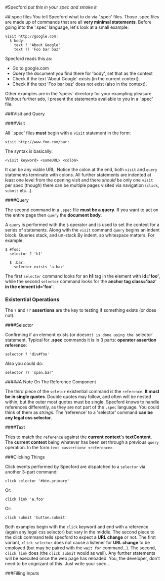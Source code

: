 #Specford
_put this in your spec and smoke it_

##.spec files
You tell Specford what to do via '.spec' files. Those .spec files are made up of 
commands that are all **very minimal statements**. Before going into the '.spec' language, let's
look at a small example:

    visit http://google.com:
      $ body:
        text ? 'About Google'
        text !? 'Foo bar baz'

Specford reads this as:

+ Go to google.com
+ Query the document you find there for 'body', set that as the context
+ Check if the text 'About Google' exists (in the current context).
+ Check if the text 'Foo bar baz' does not exist (also in the context).

Other examples are in the 'specs' directory for your exampling pleasure. Without further
ado, I present the statements available to you in a '.spec' file.

###Visit and Query

####Visit

All '.spec' files **must** begin with a `visit` statement in the form:

    visit http://www.foo.com/bar:

The syntax is basically:

    <visit keyword> <someURL> <colon>

It can be any viable URL. Notice the colon at the end,  both `visit` and  `query` statements
terminate with colons. All further statements are indented at least one level from the opening
visit and there *should* be only one `visit` per spec (though) there can be multiple pages
visited via navigation (`click`, `submit` etc...).

####Query

The second command in a `.spec` file **must be a query**. If you want to act on the entire page
then `query` the **document body**.

A `query` is performed with the `$` operator and is used to set the context for a series
of statements. Along with the `visit` command `query` begins an indent block. Queries stack,
and un-stack By indent, so whitespace matters. For example:

    $ #foo:
      selector ? 'h1'
      
      $ .bar:
        selector exists 'a.baz'

The first `selector` command looks for an **h1** tag in the element with **id='foo'**, while the second
`selector` command looks for the **anchor tag class='baz' in the element id='foo'**.

### Existential Operations

The `?` and `!?` **assertions** are the key to testing if something exists (or does not).

####Selector

Confirming if an element exists (or doesn`t) is done using the `selector` statement. Typical for **.spec** commands it
is in 3 parts: **operator assertion reference**: 

    selector ? 'div#foo'

Also you could do:

    selector !? 'span.bar'

#####A Note On The Reference Component

The third piece of the `seletor` existential command is the `reference`. **It must be in single quotes**. Double quotes
may follow, and often will be nested within, but the outer most quotes must be single. Specford knows to handle references 
differently, as they are not part of the `.spec` language. You could think of them as _strings_. The 'reference' to a 'selector'
command **can be any legal css selector**.

####Text

Tries to match the `reference` against the **current context**'s **textContent**. The **current context** being whatever has 
been set through a previous `query` operation. In the form `text <assertion> <reference>`.

###Clicking Things

Click events performed by Specford are dispatched to a `selector` via another 3-part command:

    click selector '#btn.primary'

Or:

    click link 'a.foo'

Or:

    click submit 'button.submit'

Both examples begin with the `click` keyword and end with a reference (again any legal css selector) but vary in the middle.
The second piece to the click command tells specford to expect a **URL change** or not. The first variant, `click selector`
does not cause a listener for **URL change** to be employed (but may be paired with the `wait for` command...). The second, 
`click link` does (the `click submit` would as well). Any further statements will be executed once the web page has reloaded.
You, the developer, don't need to be cognizant of this. Just write your spec...

###Filling Inputs
